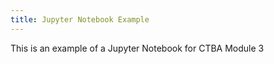 ```yaml
---
title: Jupyter Notebook Example
---
```


This is an example of a Jupyter Notebook for CTBA Module 3

